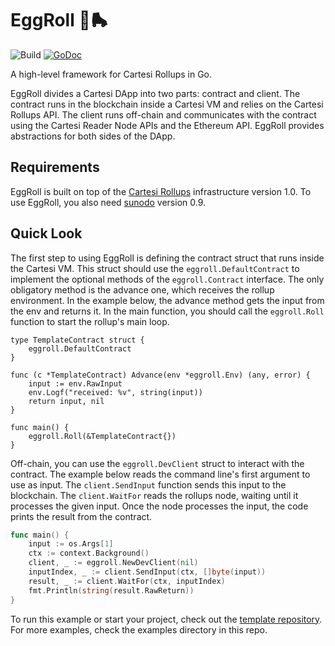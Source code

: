 # EggRoll 🐣🛼

![Build](https://github.com/gligneul/eggroll/actions/workflows/go.yml/badge.svg)
[![GoDoc](https://img.shields.io/static/v1?label=godoc&message=reference&color=blue)](https://pkg.go.dev/github.com/gligneul/eggroll)

A high-level framework for Cartesi Rollups in Go.

EggRoll divides a Cartesi DApp into two parts: contract and client.
The contract runs in the blockchain inside a Cartesi VM and relies on the Cartesi Rollups API.
The client runs off-chain and communicates with the contract using the Cartesi Reader Node APIs and the Ethereum API.
EggRoll provides abstractions for both sides of the DApp.

## Requirements

EggRoll is built on top of the [Cartesi Rollups](https://docs.cartesi.io/cartesi-rollups/) infrastructure version 1.0.
To use EggRoll, you also need [sunodo](https://github.com/sunodo/sunodo/) version 0.9.

## Quick Look

The first step to using EggRoll is defining the contract struct that runs inside the Cartesi VM.
This struct should use the `eggroll.DefaultContract` to implement the optional methods of the `eggroll.Contract` interface.
The only obligatory method is the advance one, which receives the rollup environment.
In the example below, the advance method gets the input from the env and returns it.
In the main function, you should call the `eggroll.Roll` function to start the rollup's main loop.

<!---
cat ./examples/template/dapp/main.go
-->
```
type TemplateContract struct {
	eggroll.DefaultContract
}

func (c *TemplateContract) Advance(env *eggroll.Env) (any, error) {
	input := env.RawInput
	env.Logf("received: %v", string(input))
	return input, nil
}

func main() {
	eggroll.Roll(&TemplateContract{})
}
```

Off-chain, you can use the `eggroll.DevClient` struct to interact with the contract.
The example below reads the command line's first argument to use as input.
The `client.SendInput` function sends this input to the blockchain.
The `client.WaitFor` reads the rollups node, waiting until it processes the given input.
Once the node processes the input, the code prints the result from the contract.

<!---
cat ./examples/template/client/main.go
-->
```go
func main() {
	input := os.Args[1]
	ctx := context.Background()
	client, _ := eggroll.NewDevClient(nil)
	inputIndex, _ := client.SendInput(ctx, []byte(input))
	result, _ := client.WaitFor(ctx, inputIndex)
	fmt.Println(string(result.RawReturn))
}
```

To run this example or start your project, check out the [template repository](https://github.com/gligneul/eggroll-template/).
For more examples, check the examples directory in this repo.

